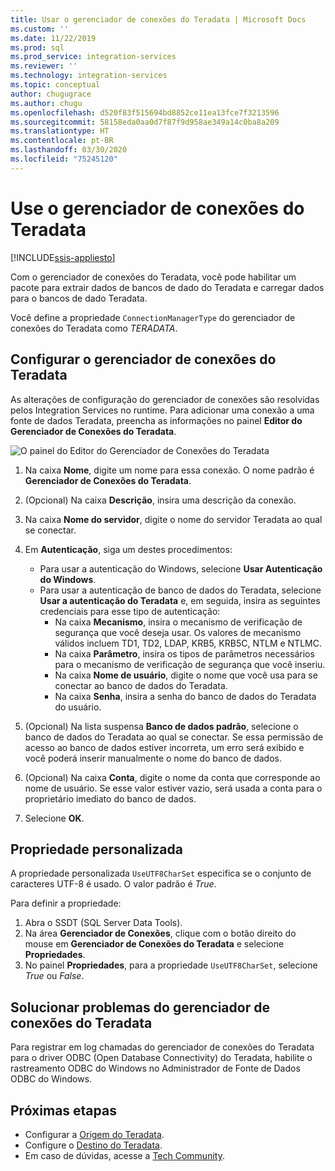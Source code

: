 ```yaml
---
title: Usar o gerenciador de conexões do Teradata | Microsoft Docs
ms.custom: ''
ms.date: 11/22/2019
ms.prod: sql
ms.prod_service: integration-services
ms.reviewer: ''
ms.technology: integration-services
ms.topic: conceptual
author: chugugrace
ms.author: chugu
ms.openlocfilehash: d520f83f515694bd8852ce11ea13fce7f3213596
ms.sourcegitcommit: 58158eda0aa0d7f87f9d958ae349a14c0ba8a209
ms.translationtype: HT
ms.contentlocale: pt-BR
ms.lasthandoff: 03/30/2020
ms.locfileid: "75245120"
---
```

# <a name="use-the-teradata-connection-manager"></a>Use o gerenciador de conexões do Teradata

[!INCLUDE[ssis-appliesto](../../includes/ssis-appliesto-ssvrpluslinux-asdb-asdw-xxx.md)]

Com o gerenciador de conexões do Teradata, você pode habilitar um pacote para extrair dados de bancos de dado do Teradata e carregar dados para o bancos de dado Teradata.

Você define a propriedade `ConnectionManagerType` do gerenciador de conexões do Teradata como *TERADATA*.

## <a name="configure-the-teradata-connection-manager"></a>Configurar o gerenciador de conexões do Teradata

As alterações de configuração do gerenciador de conexões são resolvidas pelos Integration Services no runtime. Para adicionar uma conexão a uma fonte de dados Teradata, preencha as informações no painel **Editor do Gerenciador de Conexões do Teradata**.

![O painel do Editor do Gerenciador de Conexões do Teradata](media/teradata-connection-manager.png)

1. Na caixa **Nome**, digite um nome para essa conexão. O nome padrão é **Gerenciador de Conexões do Teradata**.

1. (Opcional) Na caixa **Descrição**, insira uma descrição da conexão.

1. Na caixa **Nome do servidor**, digite o nome do servidor Teradata ao qual se conectar.

1. Em **Autenticação**, siga um destes procedimentos:

   - Para usar a autenticação do Windows, selecione **Usar Autenticação do Windows**.
   - Para usar a autenticação de banco de dados do Teradata, selecione **Usar a autenticação do Teradata** e, em seguida, insira as seguintes credenciais para esse tipo de autenticação:
     - Na caixa **Mecanismo**, insira o mecanismo de verificação de segurança que você deseja usar. Os valores de mecanismo válidos incluem TD1, TD2, LDAP, KRB5, KRB5C, NTLM e NTLMC.
     - Na caixa **Parâmetro**, insira os tipos de parâmetros necessários para o mecanismo de verificação de segurança que você inseriu.
     - Na caixa **Nome de usuário**, digite o nome que você usa para se conectar ao banco de dados do Teradata.  
     - Na caixa **Senha**, insira a senha do banco de dados do Teradata do usuário.

1. (Opcional) Na lista suspensa **Banco de dados padrão**, selecione o banco de dados do Teradata ao qual se conectar. Se essa permissão de acesso ao banco de dados estiver incorreta, um erro será exibido e você poderá inserir manualmente o nome do banco de dados.

1. (Opcional) Na caixa **Conta**, digite o nome da conta que corresponde ao nome de usuário. Se esse valor estiver vazio, será usada a conta para o proprietário imediato do banco de dados.
1. Selecione **OK**.

## <a name="custom-property"></a>Propriedade personalizada

A propriedade personalizada `UseUTF8CharSet` especifica se o conjunto de caracteres UTF-8 é usado. O valor padrão é *True*.

Para definir a propriedade:

1. Abra o SSDT (SQL Server Data Tools).
1. Na área **Gerenciador de Conexões**, clique com o botão direito do mouse em **Gerenciador de Conexões do Teradata** e selecione **Propriedades**.
1. No painel **Propriedades**, para a propriedade `UseUTF8CharSet`, selecione *True* ou *False*.

## <a name="troubleshoot-the-teradata-connection-manager"></a>Solucionar problemas do gerenciador de conexões do Teradata

Para registrar em log chamadas do gerenciador de conexões do Teradata para o driver ODBC (Open Database Connectivity) do Teradata, habilite o rastreamento ODBC do Windows no Administrador de Fonte de Dados ODBC do Windows.

## <a name="next-steps"></a>Próximas etapas

- Configurar a [Origem do Teradata](teradata-source.md).
- Configure o [Destino do Teradata](teradata-destination.md).
- Em caso de dúvidas, acesse a [Tech Community](https://aka.ms/AA5u35j).

